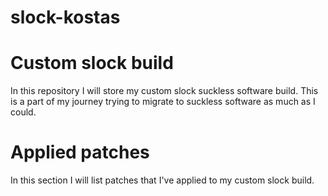 # slock-kostas

# Custom slock build
In this repository I will store my custom slock suckless software build. This is a part of my journey trying to migrate to suckless software as much as I could.

# Applied patches
In this section I will list patches that I've applied to my custom slock build.
